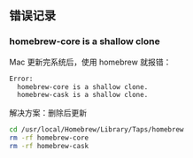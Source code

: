## 错误记录

### homebrew-core is a shallow clone

Mac 更新完系统后，使用 homebrew 就报错：

```sh
Error:
  homebrew-core is a shallow clone.
  homebrew-cask is a shallow clone.
```

解决方案：删除后更新

```sh
cd /usr/local/Homebrew/Library/Taps/homebrew
rm -rf homebrew-core
rm -rf homebrew-cask
```

